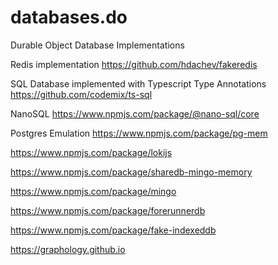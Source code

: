 # databases.do
Durable Object Database Implementations

Redis implementation
<https://github.com/hdachev/fakeredis>

SQL Database implemented with Typescript Type Annotations
<https://github.com/codemix/ts-sql>

NanoSQL <https://www.npmjs.com/package/@nano-sql/core>

Postgres Emulation <https://www.npmjs.com/package/pg-mem>

<https://www.npmjs.com/package/lokijs>

<https://www.npmjs.com/package/sharedb-mingo-memory>

<https://www.npmjs.com/package/mingo>

<https://www.npmjs.com/package/forerunnerdb>

<https://www.npmjs.com/package/fake-indexeddb>

<https://graphology.github.io>
